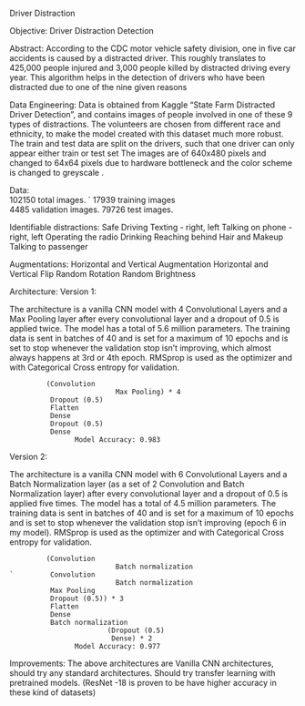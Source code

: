 Driver Distraction

Objective: Driver Distraction Detection


Abstract: 
	According to the CDC motor vehicle safety division, one in five car accidents is caused by a distracted driver. This roughly translates to 425,000 people injured and 3,000 people killed by distracted driving every year.
This algorithm helps in the detection of drivers who have been distracted due to one of the nine given reasons

Data Engineering: 
            Data is obtained from Kaggle “State Farm Distracted Driver Detection”, and contains images of people involved in one of these 9 types of distractions. The volunteers are chosen from different race and ethnicity, to make the model created with this dataset much more robust. The train and test data are split on the drivers, such that one driver can only appear either train or test set
The images are of 640x480 pixels and changed to 64x64 pixels due to hardware bottleneck and the color scheme is changed to greyscale
.  


Data:                                                                 
102150 total images.
`	17939 training images                                                         
4485 validation images.
79726 test images.

Identifiable distractions: 
 Safe Driving
 Texting - right, left
             Talking on phone - right, left
                         Operating the radio
             Drinking
             Reaching behind
             Hair and Makeup
            Talking to passenger

Augmentations:
Horizontal and Vertical Augmentation
Horizontal and Vertical Flip
Random Rotation
Random Brightness

	















Architecture:
	Version 1:

The architecture is a vanilla CNN model with 4 Convolutional Layers and a Max Pooling layer after every convolutional layer and a dropout of 0.5 is applied twice. The model has a total of 5.6 million parameters. The training data is sent in batches of 40 and is set for a maximum of 10 epochs and is set to stop whenever the validation stop isn’t improving, which almost always happens at 3rd or 4th epoch.
RMSprop is used as the optimizer and with Categorical Cross entropy for validation.

		     (Convolution 
                              Max Pooling) * 4 
		      Dropout (0.5)
		      Flatten
   		      Dense
		      Dropout (0.5)
		      Dense
                    Model Accuracy: 0.983

Version 2:

The architecture is a vanilla CNN model with 6 Convolutional Layers and a Batch Normalization layer (as a set of 2 Convolution and Batch Normalization layer) after every convolutional layer and a dropout of 0.5 is applied five times. The model has a total of 4.5 million parameters. The training data is sent in batches of 40 and is set for a maximum of 10 epochs and is set to stop whenever the validation stop isn’t improving (epoch 6 in my model). 
RMSprop is used as the optimizer and with Categorical Cross entropy for validation.

		     (Convolution
                              Batch normalization
	`	      Convolution 
                              Batch normalization
		      Max Pooling
		      Dropout (0.5)) * 3
		      Flatten
		      Dense
		      Batch normalization
                            (Dropout (0.5)
                             Dense) * 2
                    Model Accuracy: 0.977


Improvements:
	The above architectures are Vanilla CNN architectures, should try any standard architectures.
	Should try transfer learning with pretrained models. (ResNet -18 is proven to be have higher accuracy in these kind of datasets)

